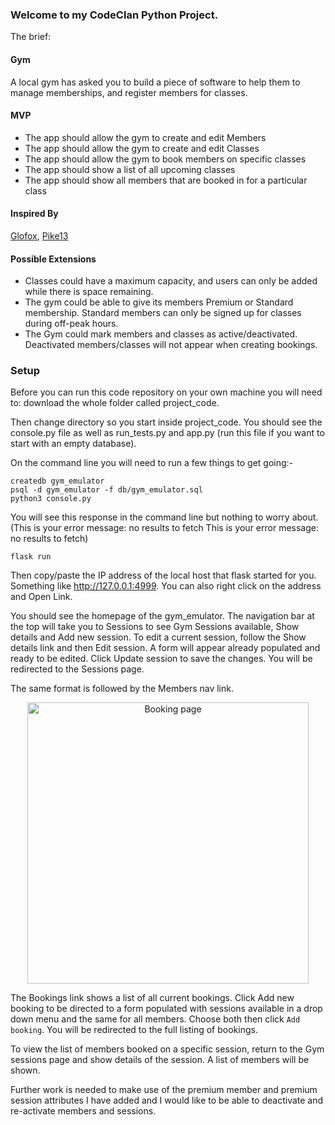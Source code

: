 ### Welcome to my CodeClan Python Project.

The brief:

#### Gym

A local gym has asked you to build a piece of software to help them to manage memberships, and register members for classes.

#### MVP

- The app should allow the gym to create and edit Members
- The app should allow the gym to create and edit Classes
- The app should allow the gym to book members on specific classes
- The app should show a list of all upcoming classes
- The app should show all members that are booked in for a particular class

#### Inspired By

[Glofox](https://www.glofox.com/club-solution/), [Pike13](https://www.pike13.com/pike13-scheduling-software-demo)

#### Possible Extensions

- Classes could have a maximum capacity, and users can only be added while there is space remaining.
- The gym could be able to give its members Premium or Standard membership. Standard members can only be signed up for classes during off-peak hours.
- The Gym could mark members and classes as active/deactivated. Deactivated members/classes will not appear when creating bookings.

### Setup

Before you can run this code repository on your own machine you will need to:
download the whole folder called project_code.

Then change directory so you start inside project_code. You should see the console.py file as well as run_tests.py and app.py (run this file if you want to start with an empty database).

On the command line you will need to run a few things to get going:-

```
createdb gym_emulator
psql -d gym_emulator -f db/gym_emulator.sql
python3 console.py
```

You will see this response in the command line but nothing to worry about.
    (This is your error message:  no results to fetch
     This is your error message:  no results to fetch)

```flask run```

Then copy/paste the IP address of the local host that flask started for you. Something like http://127.0.0.1:4999. You can also right click on the address and Open Link.

You should see the homepage of the gym_emulator. The navigation bar at the top will take you to Sessions to see Gym Sessions available, Show details and Add new session. To edit a current session, follow the Show details link and then Edit session. A form will appear already populated and ready to be edited. Click Update session to save the changes. You will be redirected to the Sessions page.

The same format is followed by the Members nav link.

<p align="center">
  <img src="https://github.com/bjentwistle/wk5_Gym_members_project/blob/main/Screenshot.png" width="450" title="Booking page">
</p>


The Bookings link shows a list of all current bookings. Click Add new booking to be directed to a form populated with sessions available in a drop down menu and the same for all members. Choose both then click `Add booking`. You will be redirected to the full listing of bookings.

To view the list of members booked on a specific session, return to the Gym sessions page and show details of the session. A list of members will be shown.

Further work is needed to make use of the premium member and premium session attributes I have added and I would like to be able to deactivate and re-activate members and sessions.
